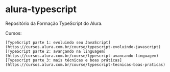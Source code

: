 # alura-typescript

Repositório da Formação TypeScript do Alura.

Cursos:

    [TypeScript parte 1: evoluindo seu JavaScript](https://cursos.alura.com.br/course/typescript-evoluindo-javascript)
    [TypeScript parte 2: avançando na linguagem](https://cursos.alura.com.br/course/typescript-avancando-linguagem)
    [Typescript parte 3: mais técnicas e boas práticas](https://cursos.alura.com.br/course/typescript-tecnicas-boas-praticas)

